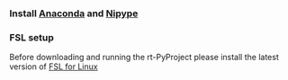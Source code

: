 ### Install [Anaconda](https://www.anaconda.com/docs/getting-started/anaconda/install) and [Nipype](https://anaconda.org/conda-forge/nipype)



### FSL setup

Before downloading and running the rt-PyProject please install the latest version of [FSL for Linux](https://fsl.fmrib.ox.ac.uk/fsl/fslwiki/FslInstallation/Linux)
